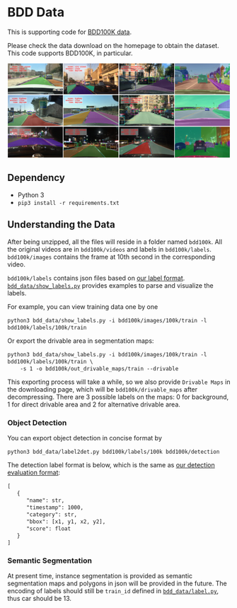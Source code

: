 # BDD Data

This is supporting code for [BDD100K data](http://bdd-data.berkeley.edu/).

Please check the data download on the homepage to obtain the dataset. This code supports BDD100K, in particular.


![teaser](doc/teaser.png)

## Dependency

- Python 3
- `pip3 install -r requirements.txt`

## Understanding the Data

After being unzipped, all the files will reside in a folder named `bdd100k`. All the original videos are in `bdd100k/videos` and labels in `bdd100k/labels`. `bdd100k/images` contains the frame at 10th second in the corresponding video.

`bdd100k/labels` contains json files based on [our label format](doc/format.md). [`bdd_data/show_labels.py`](bdd_data/show_labels.py) provides examples to parse and visualize the labels.

For example, you can view training data one by one

```
python3 bdd_data/show_labels.py -i bdd100k/images/100k/train -l bdd100k/labels/100k/train
```

Or export the drivable area in segmentation maps:

```
python3 bdd_data/show_labels.py -i bdd100k/images/100k/train -l bdd100k/labels/100k/train \
    -s 1 -o bdd100k/out_drivable_maps/train --drivable
```

This exporting process will take a while, so we also provide `Drivable Maps` in the downloading page, which will be `bdd100k/drivable_maps` after decompressing. There are 3 possible labels on the maps: 0 for background, 1 for direct drivable area and 2 for alternative drivable area.

### Object Detection

You can export object detection in concise format by

```
python3 bdd_data/label2det.py bdd100k/labels/100k bdd100k/detection
```

The detection label format is below, which is the same as [our detection evaluation format](doc/evaluation.md#):

```
[
   {
      "name": str,
      "timestamp": 1000,
      "category": str,
      "bbox": [x1, y1, x2, y2],
      "score": float
   }
]
```

### Semantic Segmentation

At present time, instance segmentation is provided as semantic segmentation maps and polygons in json will be provided in the future. The encoding of labels should still be `train_id` defined in [`bdd_data/label.py`](bdd_data/label.py), thus car should be 13.